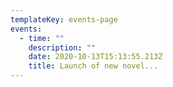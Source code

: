 ```yaml
---
templateKey: events-page
events:
  - time: ""
    description: ""
    date: 2020-10-13T15:13:55.213Z
    title: Launch of new novel...
---
```

